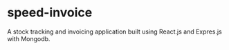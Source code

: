# speed-invoice
A stock tracking and invoicing application built using React.js and Expres.js with Mongodb.
